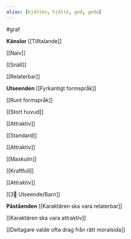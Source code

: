 ```yaml
---
alias: [hjälten, hjälte, god, goda]
---
```

#graf

**Känslor**
[[Tilltalande]]

[[Naiv]]

[[Snäll]]

[[Relaterbar]]


**Utseenden**
[[Fyrkantigt formspråk]]

[[Runt formspråk]]

[[Stort huvud]]

[[Attraktiv]]

[[Standard]]

[[Attraktiv]]

[[Maskulin]]

[[Kraftfull]]

[[Attraktiv]]

[[3🔵 Utseende/Barn]]


**Påståenden**
[[Karaktären ska vara relaterbar]]

[[Karaktären ska vara attraktiv]]

[[Deltagare valde ofta drag från rätt moralsida]]
